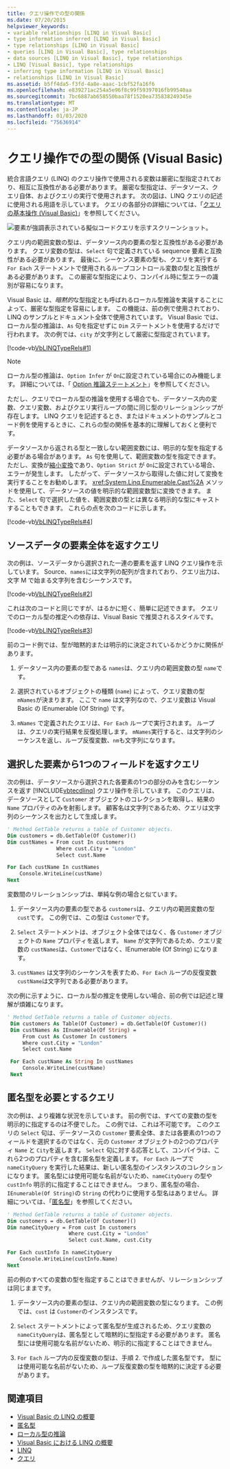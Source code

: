 ```yaml
---
title: クエリ操作での型の関係
ms.date: 07/20/2015
helpviewer_keywords:
- variable relationships [LINQ in Visual Basic]
- type information inferred [LINQ in Visual Basic]
- type relationships [LINQ in Visual Basic]
- queries [LINQ in Visual Basic], type relationships
- data sources [LINQ in Visual Basic], type relationships
- LINQ [Visual Basic], type relationships
- inferring type information [LINQ in Visual Basic]
- relationships [LINQ in Visual Basic]
ms.assetid: b5ff4da5-f3fd-4a8e-aaac-1cbf52fa16f6
ms.openlocfilehash: e839271ac254a5e96f8c99f59397016fb99540aa
ms.sourcegitcommit: 7bc6887ab658550baa78f1520ea735838249345e
ms.translationtype: MT
ms.contentlocale: ja-JP
ms.lasthandoff: 01/03/2020
ms.locfileid: "75636914"
---
```

# <a name="type-relationships-in-query-operations-visual-basic"></a>クエリ操作での型の関係 (Visual Basic)

統合言語クエリ (LINQ) のクエリ操作で使用される変数は厳密に型指定されており、相互に互換性がある必要があります。 厳密な型指定は、データソース、クエリ自体、およびクエリの実行で使用されます。 次の図は、LINQ クエリの記述に使用される用語を示しています。 クエリの各部分の詳細については、「[クエリの基本操作 (Visual Basic)](../../../../visual-basic/programming-guide/concepts/linq/basic-query-operations.md)」を参照してください。

![要素が強調表示されている擬似コードクエリを示すスクリーンショット。](./media/type-relationships-in-query-operations/linq-query-description-terms.png)

クエリ内の範囲変数の型は、データソース内の要素の型と互換性がある必要があります。 クエリ変数の型は、`Select` 句で定義されている sequence 要素と互換性がある必要があります。 最後に、シーケンス要素の型も、クエリを実行する `For Each` ステートメントで使用されるループコントロール変数の型と互換性がある必要があります。 この厳密な型指定により、コンパイル時に型エラーの識別が容易になります。

Visual Basic は、*暗黙的*な型指定とも呼ばれるローカル型推論を実装することによって、厳密な型指定を容易にします。 この機能は、前の例で使用されており、LINQ のサンプルとドキュメント全体で使用されています。 Visual Basic では、ローカル型の推論は、`As` 句を指定せずに `Dim` ステートメントを使用するだけで行われます。 次の例では、`city` が文字列として厳密に型指定されています。

[!code-vb[VbLINQTypeRels#1](~/samples/snippets/visualbasic/VS_Snippets_VBCSharp/VbLINQTypeRels/VB/Class1.vb#1)]

> [!NOTE]
> ローカル型の推論は、`Option Infer` が `On`に設定されている場合にのみ機能します。 詳細については、「 [Option 推論ステートメント](../../../../visual-basic/language-reference/statements/option-infer-statement.md)」を参照してください。

ただし、クエリでローカル型の推論を使用する場合でも、データソース内の変数、クエリ変数、およびクエリ実行ループの間に同じ型のリレーションシップが存在します。 LINQ クエリを記述するとき、またはドキュメントのサンプルとコード例を使用するときに、これらの型の関係を基本的に理解しておくと便利です。

データソースから返される型と一致しない範囲変数には、明示的な型を指定する必要がある場合があります。 `As` 句を使用して、範囲変数の型を指定できます。 ただし、変換が[縮小変換](../../../../visual-basic/programming-guide/language-features/data-types/widening-and-narrowing-conversions.md)であり、`Option Strict` が `On`に設定されている場合、エラーが発生します。 したがって、データソースから取得した値に対して変換を実行することをお勧めします。 <xref:System.Linq.Enumerable.Cast%2A> メソッドを使用して、データソースの値を明示的な範囲変数型に変換できます。 また、`Select` 句で選択した値を、範囲変数の型とは異なる明示的な型にキャストすることもできます。 これらの点を次のコードに示します。

[!code-vb[VbLINQTypeRels#4](~/samples/snippets/visualbasic/VS_Snippets_VBCSharp/VbLINQTypeRels/VB/Class1.vb#4)]

## <a name="queries-that-return-entire-elements-of-the-source-data"></a>ソースデータの要素全体を返すクエリ

次の例は、ソースデータから選択された一連の要素を返す LINQ クエリ操作を示しています。 Source、`names`には文字列の配列が含まれており、クエリ出力は、文字 M で始まる文字列を含むシーケンスです。

[!code-vb[VbLINQTypeRels#2](~/samples/snippets/visualbasic/VS_Snippets_VBCSharp/VbLINQTypeRels/VB/Class1.vb#2)]

これは次のコードと同じですが、はるかに短く、簡単に記述できます。 クエリでのローカル型の推定への依存は、Visual Basic で推奨されるスタイルです。

[!code-vb[VbLINQTypeRels#3](~/samples/snippets/visualbasic/VS_Snippets_VBCSharp/VbLINQTypeRels/VB/Class1.vb#3)]

前のコード例では、型が暗黙的または明示的に決定されているかどうかに関係があります。

1. データソース内の要素の型である `names`は、クエリ内の範囲変数の型 `name`です。

2. 選択されているオブジェクトの種類 (`name`) によって、クエリ変数の型 `mNames`が決まります。 ここで `name` は文字列なので、クエリ変数は Visual Basic の IEnumerable (Of String) です。

3. `mNames` で定義されたクエリは、`For Each` ループで実行されます。 ループは、クエリの実行結果を反復処理します。 `mNames`実行すると、は文字列のシーケンスを返し、ループ反復変数、`nm`も文字列になります。

## <a name="queries-that-return-one-field-from-selected-elements"></a>選択した要素から1つのフィールドを返すクエリ

次の例は、データソースから選択された各要素の1つの部分のみを含むシーケンスを返す [!INCLUDE[vbtecdlinq](~/includes/vbtecdlinq-md.md)] クエリ操作を示しています。 このクエリは、データソースとして `Customer` オブジェクトのコレクションを取得し、結果の `Name` プロパティのみを射影します。 顧客名は文字列であるため、クエリは文字列のシーケンスを出力として生成します。

```vb
' Method GetTable returns a table of Customer objects.
Dim customers = db.GetTable(Of Customer)()
Dim custNames = From cust In customers
                Where cust.City = "London"
                Select cust.Name

For Each custName In custNames
    Console.WriteLine(custName)
Next
```

変数間のリレーションシップは、単純な例の場合と似ています。

1. データソース内の要素の型である `customers`は、クエリ内の範囲変数の型 `cust`です。 この例では、この型は `Customer`です。

2. `Select` ステートメントは、オブジェクト全体ではなく、各 `Customer` オブジェクトの `Name` プロパティを返します。 `Name` が文字列であるため、クエリ変数の `custNames`は、`Customer`ではなく、IEnumerable (Of String) になります。

3. `custNames` は文字列のシーケンスを表すため、`For Each` ループの反復変数 `custName`は文字列である必要があります。

次の例に示すように、ローカル型の推定を使用しない場合、前の例では記述と理解が煩雑になります。

```vb
' Method GetTable returns a table of Customer objects.
 Dim customers As Table(Of Customer) = db.GetTable(Of Customer)()
 Dim custNames As IEnumerable(Of String) =
     From cust As Customer In customers
     Where cust.City = "London"
     Select cust.Name

 For Each custName As String In custNames
     Console.WriteLine(custName)
 Next
```

## <a name="queries-that-require-anonymous-types"></a>匿名型を必要とするクエリ

次の例は、より複雑な状況を示しています。 前の例では、すべての変数の型を明示的に指定するのは不便でした。 この例では、これは不可能です。 このクエリの `Select` 句は、データソースの `Customer` 要素全体、または各要素の1つのフィールドを選択するのではなく、元の `Customer` オブジェクトの2つのプロパティ `Name` と `City`を返します。 `Select` 句に対する応答として、コンパイラは、これら2つのプロパティを含む匿名型を定義します。 `For Each` ループで `nameCityQuery` を実行した結果は、新しい匿名型のインスタンスのコレクションになります。 匿名型には使用可能な名前がないため、`nameCityQuery` の型や `custInfo` 明示的に指定することはできません。 つまり、匿名型の場合、`IEnumerable(Of String)`の `String` の代わりに使用する型名はありません。 詳細については、「[匿名型](../../../../visual-basic/programming-guide/language-features/objects-and-classes/anonymous-types.md)」を参照してください。

```vb
' Method GetTable returns a table of Customer objects.
Dim customers = db.GetTable(Of Customer)()
Dim nameCityQuery = From cust In customers
                    Where cust.City = "London"
                    Select cust.Name, cust.City

For Each custInfo In nameCityQuery
    Console.WriteLine(custInfo.Name)
Next
```

前の例のすべての変数の型を指定することはできませんが、リレーションシップは同じままです。

1. データソース内の要素の型は、クエリ内の範囲変数の型になります。 この例では、`cust` は `Customer`のインスタンスです。

2. `Select` ステートメントによって匿名型が生成されるため、クエリ変数の `nameCityQuery`は、匿名型として暗黙的に型指定する必要があります。 匿名型には使用可能な名前がないため、明示的に指定することはできません。

3. `For Each` ループ内の反復変数の型は、手順 2. で作成した匿名型です。 型には使用可能な名前がないため、ループ反復変数の型を暗黙的に決定する必要があります。

## <a name="see-also"></a>関連項目

- [Visual Basic の LINQ の概要](../../../../visual-basic/programming-guide/concepts/linq/getting-started-with-linq.md)
- [匿名型](../../../../visual-basic/programming-guide/language-features/objects-and-classes/anonymous-types.md)
- [ローカル型の推論](../../../../visual-basic/programming-guide/language-features/variables/local-type-inference.md)
- [Visual Basic における LINQ の概要](../../../../visual-basic/programming-guide/language-features/linq/introduction-to-linq.md)
- [LINQ](../../../../visual-basic/programming-guide/language-features/linq/index.md)
- [クエリ](../../../../visual-basic/language-reference/queries/index.md)
